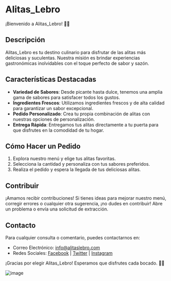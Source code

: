 # Alitas_Lebro

¡Bienvenido a Alitas_Lebro! 🍗✨

## Descripción

Alitas_Lebro es tu destino culinario para disfrutar de las alitas más deliciosas y suculentas. Nuestra misión es brindar experiencias gastronómicas inolvidables con el toque perfecto de sabor y sazón.

## Características Destacadas

- **Variedad de Sabores**: Desde picante hasta dulce, tenemos una amplia gama de sabores para satisfacer todos los gustos.
- **Ingredientes Frescos**: Utilizamos ingredientes frescos y de alta calidad para garantizar un sabor excepcional.
- **Pedido Personalizado**: Crea tu propia combinación de alitas con nuestras opciones de personalización.
- **Entrega Rápida**: Entregamos tus alitas directamente a tu puerta para que disfrutes en la comodidad de tu hogar.

## Cómo Hacer un Pedido

1. Explora nuestro menú y elige tus alitas favoritas.
2. Selecciona la cantidad y personaliza con tus sabores preferidos.
3. Realiza el pedido y espera la llegada de tus deliciosas alitas.

## Contribuir

¡Amamos recibir contribuciones! Si tienes ideas para mejorar nuestro menú, corregir errores o cualquier otra sugerencia, ¡no dudes en contribuir! Abre un problema o envía una solicitud de extracción.

## Contacto

Para cualquier consulta o comentario, puedes contactarnos en:

- Correo Electrónico: info@alitaslebro.com
- Redes Sociales: [Facebook](https://facebook.com/alitaslebro) | [Twitter](https://twitter.com/alitaslebro) | [Instagram](https://instagram.com/alitaslebro)

¡Gracias por elegir Alitas_Lebro! Esperamos que disfrutes cada bocado. 🎉🍴


![image](https://github.com/yairhdz24/Alitas_Lebro/assets/64717200/4acd78fb-8261-4f15-8a98-b393d7628e21)


